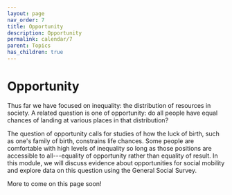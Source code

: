 ```yaml
---
layout: page
nav_order: 7
title: Opportunity
description: Opportunity
permalink: calendar/7
parent: Topics
has_children: true
---
```


# Opportunity

Thus far we have focused on inequality: the distribution of resources in society. A related question is one of opportunity: do all people have equal chances of landing at various places in that distribution?

The question of opportunity calls for studies of how the luck of birth, such as one's family of birth, constrains life chances. Some people are comfortable with high levels of inequality so long as those positions are accessible to all---equality of opportunity rather than equality of result. In this module, we will discuss evidence about opportunities for social mobility and explore data on this question using the General Social Survey.

More to come on this page soon!